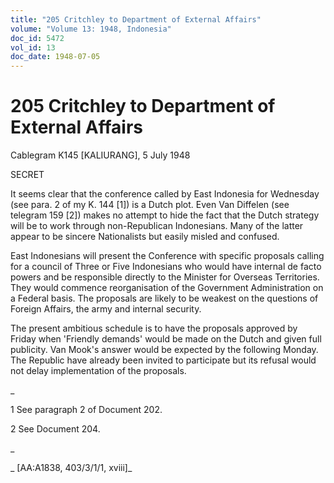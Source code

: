 ```yaml
---
title: "205 Critchley to Department of External Affairs"
volume: "Volume 13: 1948, Indonesia"
doc_id: 5472
vol_id: 13
doc_date: 1948-07-05
---
```


# 205 Critchley to Department of External Affairs

Cablegram K145 [KALIURANG], 5 July 1948

SECRET

It seems clear that the conference called by East Indonesia for Wednesday (see para. 2 of my K. 144 [1]) is a Dutch plot. Even Van Diffelen (see telegram 159 [2]) makes no attempt to hide the fact that the Dutch strategy will be to work through non-Republican Indonesians. Many of the latter appear to be sincere Nationalists but easily misled and confused.

East Indonesians will present the Conference with specific proposals calling for a council of Three or Five Indonesians who would have internal de facto powers and be responsible directly to the Minister for Overseas Territories. They would commence reorganisation of the Government Administration on a Federal basis. The proposals are likely to be weakest on the questions of Foreign Affairs, the army and internal security.

The present ambitious schedule is to have the proposals approved by Friday when 'Friendly demands' would be made on the Dutch and given full publicity. Van Mook's answer would be expected by the following Monday. The Republic have already been invited to participate but its refusal would not delay implementation of the proposals.

_

1 See paragraph 2 of Document 202.

2 See Document 204.

_

_ [AA:A1838, 403/3/1/1, xviii]_

